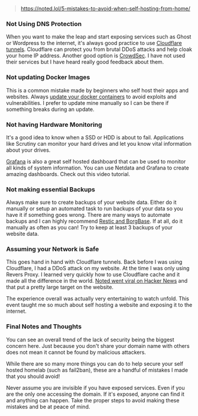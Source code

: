 
> https://noted.lol/5-mistakes-to-avoid-when-self-hosting-from-home/

### Not Using DNS Protection

When you want to make the leap and start exposing services such as Ghost or Wordpress to the internet, it's always good practice to use [Cloudflare tunnels](https://noted.lol/say-goodbye-to-reverse-proxy-and-hello-to-cloudflare-tunnels/). Cloudflare can protect you from brutal DDoS attacks and help cloak your home IP address. Another good option is [CrowdSec](https://www.smarthomebeginner.com/crowdsec-docker-compose-1-fw-bouncer/). I have not used their services but I have heard really good feedback about them.

### Not updating Docker Images

This is a common mistake made by beginners who self host their apps and websites. Always [update your docker containers](https://noted.lol/update-your-docker-apps-quick-and-easy-with-portainer/) to avoid exploits and vulnerabilities. I prefer to update mine manually so I can be there if something breaks during an update.

### Not having Hardware Monitoring

It's a good idea to know when a SSD or HDD is about to fail. Applications like Scrutiny can monitor your hard drives and let you know vital information about your drives.

[Grafana](https://grafana.com/?source=noted.lol) is also a great self hosted dashboard that can be used to monitor all kinds of system information. You can use Netdata and Grafana to create amazing dashboards. Check out this video tutorial.

### Not making essential Backups

Always make sure to create backups of your website data. Either do it manually or setup an automated task to run backups of your data so you have it if something goes wrong. There are many ways to automate backups and I can highly recommend [Restic and BorgBase](https://www.borgbase.com/?utm_source=noted). If at all, do it manually as often as you can! Try to keep at least 3 backups of your website data.

### Assuming your Network is Safe

This goes hand in hand with Cloudflare tunnels. Back before I was using Cloudflare, I had a DDoS attack on my website. At the time I was only using Revers Proxy. I learned very quickly how to use Cloudflare cache and it made all the difference in the world. [Noted went viral on Hacker News](https://noted.lol/noted-survived-top-3-on-hacker-news-how-did-it-effect-my-homelab/) and that put a pretty large target on the website.

The experience overall was actually very entertaining to watch unfold. This event taught me so much about self hosting a website and exposing it to the internet.

### Final Notes and Thoughts

You can see an overall trend of the lack of security being the biggest concern here. Just because you don't share your domain name with others does not mean it cannot be found by malicious attackers.

While there are so many more things you can do to help secure your self hosted homelab (such as fail2ban), these are a handful of mistakes I made that you should avoid!

Never assume you are invisible if you have exposed services. Even if you are the only one accessing the domain. If it's exposed, anyone can find it and anything can happen. Take the proper steps to avoid making these mistakes and be at peace of mind.
